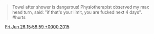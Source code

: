 > Towel after shower is dangerous\! Physiotherapist observed my max head turn, said: "if that's your limit, you are fucked next 4 days"\. \#hurts

<img src="../../media/tweet.ico" width="12" /> [Fri Jun 26 15:58:59 +0000 2015](https://twitter.com/DromerDenker/status/614462871607619584)